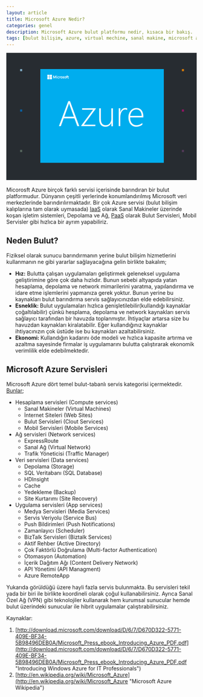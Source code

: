 ```yaml
---
layout: article
title: Microsoft Azure Nedir?
categories: genel
description: Microsoft Azure bulut platformu nedir, kısaca bir bakış.
tags: [bulut bilişim, azure, virtual mechine, sanal makine, microsoft azure, windows azure, bulut, sunucu, server, iş uygulamaları]
---
```

<a href="/images/2014-07-15-microsoft-azure-nedir/azure.png" title="Microsoft Azure"><img src="/images/2014-07-15-microsoft-azure-nedir/azure.png" class="pure-img" alt="Microsoft Azure"></a>

Micorosft Azure  birçok farklı servisi içerisinde barındıran bir bulut platformudur. Dünyanın çeşitli yerlerinde konumlandırılmış Microsoft veri merkezlerinde barındırılırmaktadır. Bir çok Azure servisi (bulut bilişim kalıplarına tam olarak uymasada) <a title="Infrastructure as a service" href="http://en.wikipedia.org/wiki/Infrastructure_as_a_service#Infrastructure_as_a_service_.28IaaS.29">IaaS</a> olarak Sanal Makineler üzerinde koşan işletim sistemleri, Depolama ve Ağ, <a title="Platform as a service" href="http://en.wikipedia.org/wiki/Platform_as_a_service">PaaS</a> olarak Bulut Servisleri, Mobil Servisler gibi hızlıca bir ayrım yapabiliriz.
<h2>Neden Bulut?</h2>
Fiziksel olarak sunucu barındırmanın yerine bulut bilişim hizmetlerini kullanmanın ne gibi yararlar sağlayacağına gelin birlikte bakalım;
<ul>
	<li><strong>Hız:</strong> Bulutta çalışan uygulamaları geliştirmek geleneksel uygulama geliştirimine göre çok daha hızlıdır. Bunun sebebi altyapıda yatan hesaplama, depolama ve network mimarilerini yaratma, yapılandırma ve idare etme işlemlerini yapmanıza gerek yoktur. Bunun yerine bu kaynakları bulut barındırma servis sağlayıcınızdan elde edebilirsiniz.</li>
	<li><strong>Esneklik: </strong>Bulut uygulamaları hızlıca genişletilebilir(kullandığı kaynaklar çoğaltılabilir) çünkü hesplama, depolama ve network kaynakları servis sağlayıcı tarafından bir havuzda toplanmıştır. İhtiyaçlar artarsa size bu havuzdan kaynakları kiralatabilir. Eğer kullandığınız kaynaklar ihtiyacınızın çok üstüde ise bu kaynakları azaltabilirsiniz.</li>
	<li><strong>Ekonomi: </strong>Kullandığın kadarını öde modeli ve hızlıca kapasite artırma ve azaltma sayesinde firmalar iş uygulamarını bulutta çalıştırarak ekonomik verimlilik elde edebilmektedir.</li>
</ul>
<h2>Microsoft Azure Servisleri</h2>
Microsoft Azure dört temel bulut-tabanlı servis kategorisi içermektedir. <a title="Microsoft Azure Documentation" href="https://azure.microsoft.com/en-us/documentation/">Bunlar</a>;
<ul>
	<li>Hesaplama servisleri (Compute services)
<ul>
	<li>Sanal Makineler (Virtual Machines)</li>
	<li>İnternet Siteleri (Web Sites)</li>
	<li>Bulut Servisleri (Clout Services)</li>
	<li>Mobil Servisleri (Mobile Services)</li>
</ul>
</li>
	<li>Ağ servisleri (Network services)
<ul>
	<li>ExpressRoute</li>
	<li>Sanal Ağ (Virtual Network)</li>
	<li>Trafik Yöneticisi (Traffic Manager)</li>
</ul>
</li>
	<li>Veri servisleri (Data services)
<ul>
	<li>Depolama (Storage)</li>
	<li>SQL Veritabanı (SQL Database)</li>
	<li>HDInsight</li>
	<li>Cache</li>
	<li>Yedekleme (Backup)</li>
	<li>Site Kurtarımı (Site Recovery)</li>
</ul>
</li>
	<li>Uygulama servisleri (App services)
<ul>
	<li>Medya Servisleri (Media Services)</li>
	<li>Servis Veriyolu (Service Bus)</li>
	<li>Push Bildirimleri (Push Notifications)</li>
	<li>Zamanlayıcı (Scheduler)</li>
	<li>BizTalk Servisleri (Biztalk Services)</li>
	<li>Aktif Rehber (Active Directory)</li>
	<li>Çok Faktörlü Doğrulama (Multi-factor Authentication)</li>
	<li>Otomasyon (Automation)</li>
	<li>İçerik Dağıtım Ağı (Content Delivery Network)</li>
	<li>API Yönetimi (API Managment)</li>
	<li>Azure RemoteApp</li>
</ul>
</li>
</ul>
Yukarıda görüldüğü üzere hayli fazla servis bulunmakta. Bu servisleri tekil yada bir biri ile birlikte koordineli olarak çoğul kullanabilirsiniz. Ayrıca Sanal Özel Ağ (VPN) gibi teknolojiler kullanarak hem kurumsal sunucular hemde bulut üzerindeki sunucular ile hibrit uygulamalar çalıştırabilirsiniz.

Kaynaklar:

1. [http://download.microsoft.com/download/D/6/7/D670D322-5771-409E-BF34-5B98496DEB0A/Microsoft_Press_ebook_Introducing_Azure_PDF.pdf](http://download.microsoft.com/download/D/6/7/D670D322-5771-409E-BF34-5B98496DEB0A/Microsoft_Press_ebook_Introducing_Azure_PDF.pdf "Introducing Windows Azure for IT Professionals")
2. [http://en.wikipedia.org/wiki/Microsoft_Azure](http://en.wikipedia.org/wiki/Microsoft_Azure "Microsoft Azure Wikipedia")
